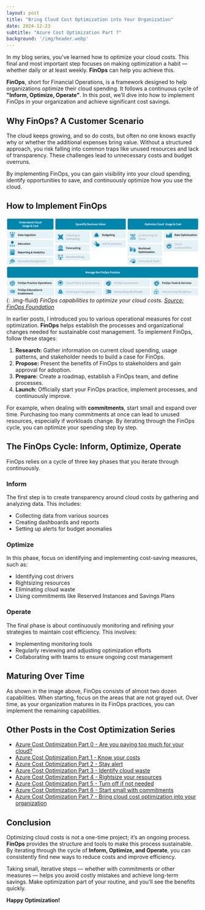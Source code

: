 ```yaml
---
layout: post
title: "Bring Cloud Cost Optimization into Your Organization"
date: 2024-12-23
subtitle: "Azure Cost Optimization Part 7"
background: '/img/header.webp'
---
```


In my blog series, you’ve learned how to optimize your cloud costs. This final and most important step focuses on making optimization a habit — whether daily or at least weekly. **FinOps** can help you achieve this.

**FinOps**, short for Financial Operations, is a framework designed to help organizations optimize their cloud spending. It follows a continuous cycle of **"Inform, Optimize, Operate"**. In this post, we’ll dive into how to implement FinOps in your organization and achieve significant cost savings.

## Why FinOps? A Customer Scenario

The cloud keeps growing, and so do costs, but often no one knows exactly why or whether the additional expenses bring value. Without a structured approach, you risk falling into common traps like unused resources and lack of transparency. These challenges lead to unnecessary costs and budget overruns.

By implementing FinOps, you can gain visibility into your cloud spending, identify opportunities to save, and continuously optimize how you use the cloud.

## How to Implement FinOps

![Image shows the capabilities you have to establish FinOps in your organization. For those starting, focus on Data Ingestion, Allocation, Reporting & Analytics, Forecasting, Budgeting, Workload Optimization, Rate Optimization, FinOps Practice Operations, Education & Enablement, Tools & Services.](/img/posts/adopting-finops-2024-2.png){: .img-fluid}
*FinOps capabilities to optimize your cloud costs. [Source: FinOps Foundation](https://www.finops.org/)*

In earlier posts, I introduced you to various operational measures for cost optimization. **FinOps** helps establish the processes and organizational changes needed for sustainable cost management. To implement FinOps, follow these stages:

1. **Research:** Gather information on current cloud spending, usage patterns, and stakeholder needs to build a case for FinOps.
2. **Propose:** Present the benefits of FinOps to stakeholders and gain approval for adoption.
3. **Prepare:** Create a roadmap, establish a FinOps team, and define processes.
4. **Launch:** Officially start your FinOps practice, implement processes, and continuously improve.

For example, when dealing with **commitments**, start small and expand over time. Purchasing too many commitments at once can lead to unused resources, especially if workloads change. By iterating through the FinOps cycle, you can optimize your spending step by step.

## The FinOps Cycle: Inform, Optimize, Operate

FinOps relies on a cycle of three key phases that you iterate through continuously.

### **Inform**

The first step is to create transparency around cloud costs by gathering and analyzing data. This includes:

- Collecting data from various sources
- Creating dashboards and reports
- Setting up alerts for budget anomalies

### **Optimize**

In this phase, focus on identifying and implementing cost-saving measures, such as:

- Identifying cost drivers
- Rightsizing resources
- Eliminating cloud waste
- Using commitments like Reserved Instances and Savings Plans

### **Operate**

The final phase is about continuously monitoring and refining your strategies to maintain cost efficiency. This involves:

- Implementing monitoring tools
- Regularly reviewing and adjusting optimization efforts
- Collaborating with teams to ensure ongoing cost management

## Maturing Over Time

As shown in the image above, FinOps consists of almost two dozen capabilities. When starting, focus on the areas that are not grayed out. Over time, as your organization matures in its FinOps practices, you can implement the remaining capabilities.

## Other Posts in the Cost Optimization Series

- [Azure Cost Optimization Part 0 - Are you paying too much for your cloud?](./2024-09-25-are-you-paying-too-much-for-your-cloud.md)
- [Azure Cost Optimization Part 1 - Know your costs](./2024-10-01-azure-cost-optimization-part-1-know-your-costs.md)
- [Azure Cost Optimization Part 2 - Stay alert](./2024-10-10-azure-cost-optimization-part-2-stay-alert.md)
- [Azure Cost Optimization Part 3 - Identify cloud waste](./2024-10-16-azure-cost-optimization-part-3-identify-cloud-waste.md)
- [Azure Cost Optimization Part 4 - Rightsize your resources](./2024-10-28-azure-cost-optimization-part-4-rightsize-your-resources.md)
- [Azure Cost Optimization Part 5 - Turn off if not needed](./2024-11-30-azure-cost-optimization-part-5-turn-off-if-not-needed.md)
- [Azure Cost Optimization Part 6 - Start small with commitments](./2024-12-13-azure-cost-optimization-part-6-start-small-with-commitments.md)
- [Azure Cost Optimization Part 7 - Bring cloud cost optimization into your organization](./2024-12-23-azure-cost-opmization-part-7-bring-cloud-cost-optimization-to-your-organization.md)

## Conclusion

Optimizing cloud costs is not a one-time project; it’s an ongoing process. **FinOps** provides the structure and tools to make this process sustainable. By iterating through the cycle of **Inform, Optimize, and Operate**, you can consistently find new ways to reduce costs and improve efficiency.

Taking small, iterative steps — whether with commitments or other measures — helps you avoid costly mistakes and achieve long-term savings. Make optimization part of your routine, and you’ll see the benefits quickly.

**Happy Optimization!**
